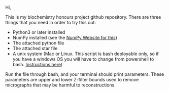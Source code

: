 Hi,

This is my biochemistry honours project github repository. There are three things that you need in order to try this out:
- Python3 or later installed
- NumPy installed (see the [NumPy Website for this](https://numpy.org/install/))
- The attached python file
- The attached star file
- A unix system (Mac or Linux. This script is bash deployable only, so if you have a windows OS you will have to change from powershell to bash. [Instructions here](https://sps-lab.org/post/2024_windows_bash/#:~:text=If%20you're%20in%20PowerShell%20but%20want%20to,allowing%20you%20to%20run%20any%20bash%20commands.))

Run the file through bash, and your terminal should print parameters. These parameters are upper and lower Z-filter bounds used to remove micrographs that may be harmful to reconstructions. 
